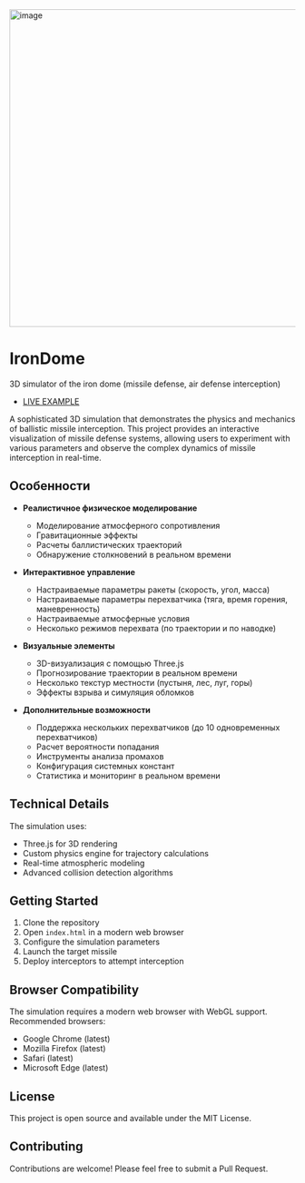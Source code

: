 <img width="560" alt="image" src="https://github.com/user-attachments/assets/86ec7284-a6cc-455a-a24c-a3ef2a8d95b4" />

# IronDome
3D simulator of the iron dome (missile defense, air defense interception)

- [LIVE EXAMPLE](https://zirodev.com/rocket/)

A sophisticated 3D simulation that demonstrates the physics and mechanics of ballistic missile interception. This project provides an interactive visualization of missile defense systems, allowing users to experiment with various parameters and observe the complex dynamics of missile interception in real-time.

## Особенности

- **Реалистичное физическое моделирование**
  - Моделирование атмосферного сопротивления
  - Гравитационные эффекты
  - Расчеты баллистических траекторий
  - Обнаружение столкновений в реальном времени

- **Интерактивное управление**
  - Настраиваемые параметры ракеты (скорость, угол, масса)
  - Настраиваемые параметры перехватчика (тяга, время горения, маневренность)
  - Настраиваемые атмосферные условия
  - Несколько режимов перехвата (по траектории и по наводке)

- **Визуальные элементы**
  - 3D-визуализация с помощью Three.js
  - Прогнозирование траектории в реальном времени
  - Несколько текстур местности (пустыня, лес, луг, горы)
  - Эффекты взрыва и симуляция обломков

- **Дополнительные возможности**
  - Поддержка нескольких перехватчиков (до 10 одновременных перехватчиков)
  - Расчет вероятности попадания
  - Инструменты анализа промахов
  - Конфигурация системных констант
  - Статистика и мониторинг в реальном времени


## Technical Details

The simulation uses:
- Three.js for 3D rendering
- Custom physics engine for trajectory calculations
- Real-time atmospheric modeling
- Advanced collision detection algorithms

## Getting Started

1. Clone the repository
2. Open `index.html` in a modern web browser
3. Configure the simulation parameters
4. Launch the target missile
5. Deploy interceptors to attempt interception

## Browser Compatibility

The simulation requires a modern web browser with WebGL support. Recommended browsers:
- Google Chrome (latest)
- Mozilla Firefox (latest)
- Safari (latest)
- Microsoft Edge (latest)

## License

This project is open source and available under the MIT License.

## Contributing

Contributions are welcome! Please feel free to submit a Pull Request. 

